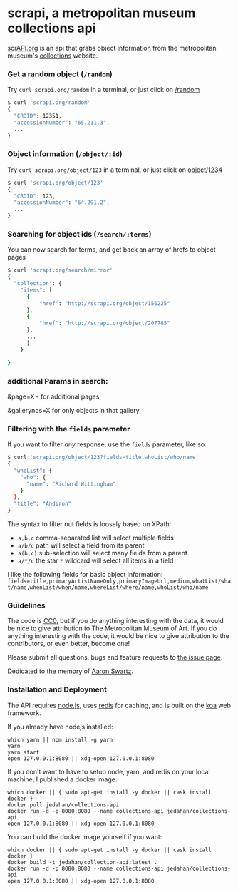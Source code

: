 # scrapi, a metropolitan museum collections api

[scrAPI.org](http://scrapi.org) is an api that grabs object information from the metropolitan museum's [collections](http://metmuseum.org/collection) website.

### Get a random object (`/random`)
Try `curl scrapi.org/random` in a terminal, or just click on [/random](random)
```bash
$ curl 'scrapi.org/random'
{
  "CRDID": 12351,
  "accessionNumber": "65.211.3",
  ...
}
```

### Object information (`/object/:id`)

Try `curl scrapi.org/object/123` in a terminal, or just click on [object/1234](object/123)
```bash
$ curl 'scrapi.org/object/123'
{
  "CRDID": 123,
  "accessionNumber": "64.291.2",
  ...
}
```

### Searching for object ids (`/search/:terms`)

You can now search for terms, and get back an array of hrefs to object pages
```bash
$ curl 'scrapi.org/search/mirror'
{
  "collection": {
    "items": [
      {
          "href": "http://scrapi.org/object/156225"
      },
      {
          "href": "http://scrapi.org/object/207785"
      },
      ...
      ]
    }

}
```
### additional Params in search:

&page=X - for additional pages

&gallerynos=X for only objects in that gallery

### Filtering with the `fields` parameter

If you want to filter *any* response, use the `fields` parameter, like so:

```bash
$ curl 'scrapi.org/object/123?fields=title,whoList/who/name'
{
  "whoList": {
    "who": {
      "name": "Richard Wittingham"
    }
  },
  "title": "Andiron"
}
```

The syntax to filter out fields is loosely based on XPath:

- `a,b,c` comma-separated list will select multiple fields
- `a/b/c` path will select a field from its parent
- `a(b,c)` sub-selection will select many fields from a parent
- `a/*/c` the star `*` wildcard will select all items in a field

I like the following fields for basic object information: `fields=title,primaryArtistNameOnly,primaryImageUrl,medium,whatList/what/name,whenList/when/name,whereList/where/name,whoList/who/name`


### Guidelines

The code is [CC0](https://creativecommons.org/publicdomain/zero/1.0/), but if you do anything interesting with the data, it would be nice to give attribution to The Metropolitan Museum of Art. If you do anything interesting with the code, it would be nice to give attribution to the contributors, or even better, become one!

Please submit all questions, bugs and feature requests to [the issue page](https://github.com/jedahan/collections-api/issues).

Dedicated to the memory of [Aaron Swartz](https://en.wikipedia.org/wiki/Aaron_Swartz).

### Installation and Deployment

The API requires [node.js](https://nodejs.org/), uses [redis](http://redis.io/) for caching, and is built on the [koa](http://koajs.com/) web framework.

If you already have nodejs installed:

    which yarn || npm install -g yarn
    yarn
    yarn start
    open 127.0.0.1:8080 || xdg-open 127.0.0.1:8080

If you don't want to have to setup node, yarn, and redis on your local machine, I published a docker image:

    which docker || { sudo apt-get install -y docker || cask install docker }
    docker pull jedahan/collections-api
    docker run -d -p 8080:8080 --name collections-api jedahan/collections-api
    open 127.0.0.1:8080 || xdg-open 127.0.0.1:8080

You can build the docker image yourself if you want:

    which docker || { sudo apt-get install -y docker || cask install docker }
    docker build -t jedahan/collection-api:latest .
    docker run -d -p 8080:8080 --name collections-api jedahan/collections-api
    open 127.0.0.1:8080 || xdg-open 127.0.0.1:8080
